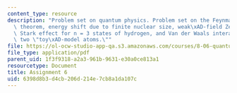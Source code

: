 ```yaml
---
content_type: resource
description: "Problem set on quantum physics. Problem set on the Feynman\xAD-Hellmann\
  \ theorem, energy shift due to finite nuclear size, weak\xAD-field Zeeman effect,\
  \ Stark effect for n = 3 states of hydrogen, and Van der Waals interaction between\
  \ two \"toy\xAD-model atoms.\""
file: https://ol-ocw-studio-app-qa.s3.amazonaws.com/courses/8-06-quantum-physics-iii-spring-2005/6398d8b3d4cb206d214e7cb8a1da107c_ps6.pdf
file_type: application/pdf
parent_uid: 1f3f9318-a2a3-961b-9631-e30a0ce813a1
resourcetype: Document
title: Assignment 6
uid: 6398d8b3-d4cb-206d-214e-7cb8a1da107c
---
```

